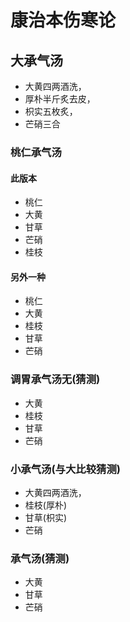 # 康治本伤寒论

## 大承气汤
- 大黄四两酒洗，
- 厚朴半斤炙去皮，
- 枳实五枚炙，
- 芒硝三合

### 桃仁承气汤
#### 此版本
- 桃仁
- 大黄
- 甘草
- 芒硝
- 桂枝
#### 另外一种
- 桃仁
- 大黄
- 桂枝
- 甘草
- 芒硝

### 调胃承气汤无(猜测)
- 大黄
- 桂枝
- 甘草
- 芒硝

### 小承气汤(与大比较猜测)
- 大黄四两酒洗，
- 桂枝(厚朴)
- 甘草(枳实)
- 芒硝

### 承气汤(猜测)
- 大黄
- 甘草
- 芒硝




